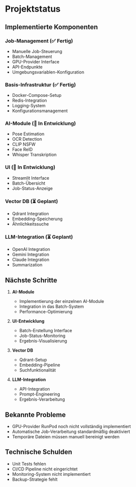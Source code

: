 # Projektstatus

## Implementierte Komponenten

### Job-Management (✅ Fertig)
- Manuelle Job-Steuerung
- Batch-Management
- GPU-Provider Interface
- API-Endpunkte
- Umgebungsvariablen-Konfiguration

### Basis-Infrastruktur (✅ Fertig)
- Docker-Compose-Setup
- Redis-Integration
- Logging-System
- Konfigurationsmanagement

### AI-Module (🔄 In Entwicklung)
- Pose Estimation
- OCR Detection
- CLIP NSFW
- Face ReID
- Whisper Transkription

### UI (🔄 In Entwicklung)
- Streamlit Interface
- Batch-Übersicht
- Job-Status-Anzeige

### Vector DB (⏳ Geplant)
- Qdrant Integration
- Embedding-Speicherung
- Ähnlichkeitssuche

### LLM-Integration (⏳ Geplant)
- OpenAI Integration
- Gemini Integration
- Claude Integration
- Summarization

## Nächste Schritte

1. **AI-Module**
   - Implementierung der einzelnen AI-Module
   - Integration in das Batch-System
   - Performance-Optimierung

2. **UI-Entwicklung**
   - Batch-Erstellung Interface
   - Job-Status-Monitoring
   - Ergebnis-Visualisierung

3. **Vector DB**
   - Qdrant-Setup
   - Embedding-Pipeline
   - Suchfunktionalität

4. **LLM-Integration**
   - API-Integration
   - Prompt-Engineering
   - Ergebnis-Verarbeitung

## Bekannte Probleme

- GPU-Provider RunPod noch nicht vollständig implementiert
- Automatische Job-Verarbeitung standardmäßig deaktiviert
- Temporäre Dateien müssen manuell bereinigt werden

## Technische Schulden

- Unit Tests fehlen
- CI/CD Pipeline nicht eingerichtet
- Monitoring-System nicht implementiert
- Backup-Strategie fehlt

